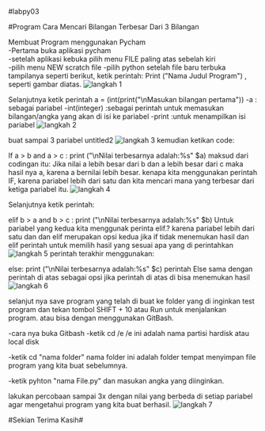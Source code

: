 #labpy03                                                                                                                                 

#Program Cara Mencari Bilangan Terbesar Dari 3 Bilangan                                                                                 

Membuat Program menggunakan Pycham                                                                                                       
-Pertama buka aplikasi pycham                                                                                                           
-setelah aplikasi kebuka pilih menu FILE paling atas sebelah kiri                                                                       
-pilih menu NEW scratch file
-pilih python
setelah file baru terbuka tampilanya seperti berikut,
ketik perintah: Print ("Nama Judul Program") , seperti gambar diatas.
![langkah 1](https://user-images.githubusercontent.com/46926559/52727948-e573cb00-2fe8-11e9-9b88-18094ee497b3.png)

Selanjutnya ketik perintah a = (int(print("\nMasukan bilangan pertama"))
-a : sebagai pariabel
-int(integer) :sebagai perintah untuk memasukan bilangan/angka yang akan di isi ke pariabel
-print :untuk menampilkan isi pariabel
![langkah 2](https://user-images.githubusercontent.com/46926559/52727959-edcc0600-2fe8-11e9-9b07-b595b9fef41a.png)

buat sampai 3 pariabel untitled2
![langkah 3](https://user-images.githubusercontent.com/46926559/52727960-ee649c80-2fe8-11e9-8293-39afb2349824.png)
kemudian ketikan code:

If a > b and a > c :
print ("\nNilai terbesarnya adalah:%s" $a)
maksud dari codingan itu: Jika nilai a lebih besar dari b dan a lebih besar dari c
maka hasil nya a, karena a bernilai lebih besar.
kenapa kita menggunakan perintah IF, karena pariabel lebih dari satu
dan kita mencari mana yang terbesar dari ketiga pariabel itu.
![langkah 4](https://user-images.githubusercontent.com/46926559/52727961-ee649c80-2fe8-11e9-99d4-6693ac09b060.png)

Selanjutnya ketik perintah:

elif b > a and b > c :
print ("\nNilai terbesarnya adalah:%s" $b)
Untuk pariabel yang kedua kita menggunak perinta elif.?
karena pariabel lebih dari satu dan dan elif merupakan opsi kedua jika if tidak menemukan hasil
dan elif perintah untuk memilih hasil yang sesuai apa yang di perintahkan
![langkah 5](https://user-images.githubusercontent.com/46926559/52727962-eefd3300-2fe8-11e9-8278-f466726e0314.png)
perintah terakhir menggunakan:

else:
print ("\nNilai terbesarnya adalah:%s" $c)
perintah Else sama dengan perintah di atas sebagai opsi jika perintah di atas di bisa menemukan hasil
![langkah 6](https://user-images.githubusercontent.com/46926559/52727963-eefd3300-2fe8-11e9-8a09-9ba3700a82e0.png)

selanjut nya save program yang telah di buat ke folder yang di inginkan
test program dan tekan tombol SHIFT + 10 atau Run untuk menjalankan program.
atau bisa dengan menggunakan GitBash.

-cara nya buka Gitbash
-ketik cd /e
/e ini adalah nama partisi hardisk atau local disk

-ketik cd "nama folder"
nama folder ini adalah folder tempat menyimpan file program yang kita buat sebelumnya.

-ketik pyhton "nama File.py" dan masukan angka yang diinginkan.

lakukan percobaan sampai 3x dengan nilai yang berbeda di setiap pariabel agar mengetahui program yang kita buat berhasil.
![langkah 7](https://user-images.githubusercontent.com/46926559/52727964-ef95c980-2fe8-11e9-8e64-69eb5733063d.png)

#Sekian Terima Kasih#
